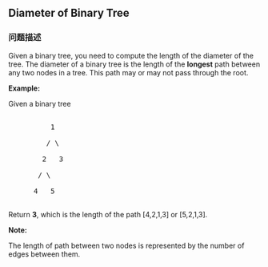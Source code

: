 ## Diameter of Binary Tree  
### 问题描述

Given a binary tree, you need to compute the length of the diameter of the tree. The diameter of a binary tree is the length of the **longest** path between any two nodes in a tree. This path may or may not pass through the root.



**Example:**<br />
Given a binary tree <br />
<pre>
          1
         / \
        2   3
       / \     
      4   5    
</pre>



Return **3**, which is the length of the path [4,2,1,3] or [5,2,1,3].


**Note:**
The length of path between two nodes is represented by the number of edges between them.

